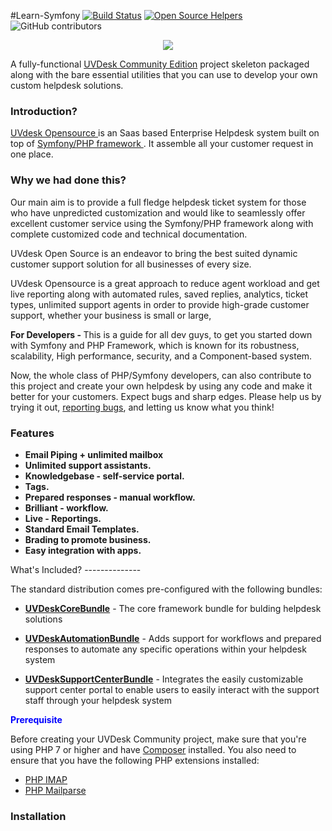 #Learn-Symfony
[![Build Status](https://travis-ci.org/vaishaliwebkul/Learn-Symfony.svg?branch=master)](https://travis-ci.org/vaishaliwebkul/Learn-Symfony)
[![Open Source Helpers](https://www.codetriage.com/vaishaliwebkul/learn-symfony/badges/users.svg)](https://www.codetriage.com/vaishaliwebkul/learn-symfony)
![GitHub contributors](https://img.shields.io/github/contributors/cdnjs/cdnjs.svg)
<p align="center"><a href="https://www.uvdesk.com/en/" target="_blank">
    <img src="https://s3-ap-southeast-1.amazonaws.com/cdn.uvdesk.com/uvdesk/bundles/webkuldefault/images/uvdesk-wide.svg">
</a></p>

A fully-functional [UVDesk Community Edition][1] project skeleton packaged along with the bare essential utilities that you can use to develop your own custom helpdesk solutions.

<b> <h3>  Introduction? </h3> </b>

 <a href="https://www.uvdesk.com/en/opensource"> UVdesk Opensource </a> is an Saas based Enterprise Helpdesk system built on top of <a href="https://symfony.com/"> Symfony/PHP framework </a>. It assemble all your customer request in one place.

<b> <h3> Why we had done this? </h3> </b>

Our main aim is to provide a full fledge helpdesk ticket system for those who have unpredicted customization and would like to seamlessly offer excellent customer service using the Symfony/PHP framework along with complete customized code and technical documentation. 

UVdesk Open Source is an endeavor to bring the best suited dynamic customer support solution for all businesses of every size.

UVdesk Opensource is a great approach to reduce agent workload and get live reporting along with automated rules, saved replies, analytics, ticket types, unlimited support agents in order to provide high-grade customer support, whether your business is small or large, 

<b> For Developers - </b> This is a guide for all dev guys, to get you started down with Symfony and PHP Framework, which is known for its robustness, scalability, High performance, security, and a Component-based system. 

<p> Now, the whole class of PHP/Symfony developers, can also contribute to this project and create your own helpdesk by using any code and make it better for your customers. Expect bugs and sharp edges. Please help us by trying it out, <a href="https://github.com/uvdesk/community-skeleton/issues"> reporting bugs</a>, and letting us know what you
think!</p>

<h3> <b> Features  </h3>
<ul>
<li>Email Piping + unlimited mailbox</li>
<li>Unlimited support assistants.</li>
<li>Knowledgebase - self-service portal.</li>
<li>Tags.</li>
<li>Prepared responses - manual workflow.</li>
<li>Brilliant - workflow.</li>
<li>Live - Reportings.</li>
<li>Standard Email Templates.</li>
<li>Brading to promote business.</li>
<li>Easy integration with apps.</li>
</b> </ul>
What's Included?
--------------

The standard distribution comes pre-configured with the following bundles:

  * [**UVDeskCoreBundle**][3] - The core framework bundle for bulding helpdesk solutions

  * [**UVDeskAutomationBundle**][4] - Adds support for workflows and prepared responses to automate any specific operations within your helpdesk system

  * [**UVDeskSupportCenterBundle**][5] - Integrates the easily customizable support center portal to enable users to easily interact with the support staff through your helpdesk system

<span style="color:blue"><b> Prerequisite </b> </span>

<p> Before creating your UVDesk Community project, make sure that you're using PHP 7 or higher and have <a href="http://php.net/manual/en/book.imap.php" rel="nofollow">Composer</a> installed. You also need to ensure that you have the following PHP extensions installed: </p>
<ul>
<li><a href="http://php.net/manual/en/book.mailparse.php" rel="nofollow">PHP IMAP</a></li>
<li><a href="https://getcomposer.org/" rel="nofollow">PHP Mailparse</a></li>
</ul>

<h3> <b> Installation </b> </h3>

[1]: https://www.uvdesk.com/
[3]: https://github.com/akshaywebkul/core-framework
[4]: https://github.com/akshaywebkul/automation-bundle
[5]: https://github.com/akshaywebkul/support-center-bundle



